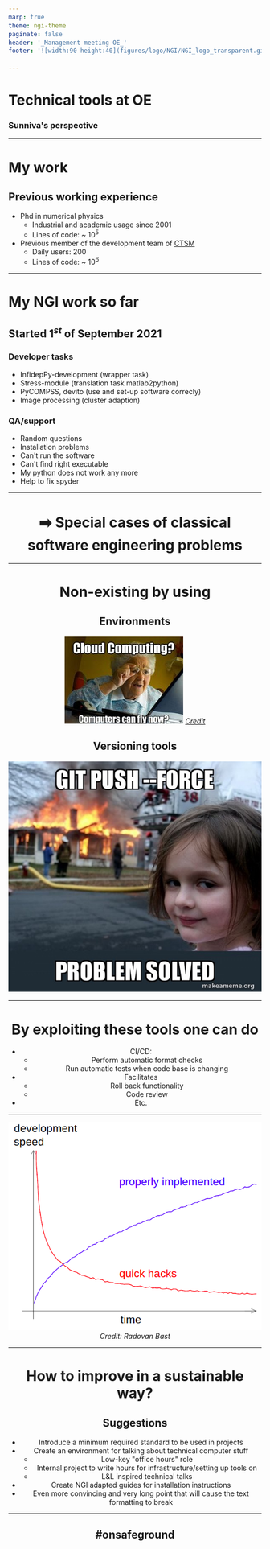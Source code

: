 ```yaml
---
marp: true
theme: ngi-theme
paginate: false
header: '_Management meeting OE_'
footer: '![width:90 height:40](figures/logo/NGI/NGI_logo_transparent.gif)'

---
```


<!-- _class: title --> 
# Technical tools at OE

### Sunniva's perspective

---

<!-- paginate: true -->



# My work 

## Previous working experience 
- Phd in numerical physics 
  - Industrial and academic usage since 2001 
  - Lines of code: ~ $10^5$ 
- Previous member of the development team of [CTSM](https://github.com/ESCOMP/CTSM)
  -  Daily users: 200
  -  Lines of code: ~ $10^6$ 


--- 


<!-- _class: split-text -->
# My NGI work so far 

## Started $1^{st}$ of September 2021

<div class=ldiv>

### Developer tasks 
- InfidepPy-development  (wrapper task)
- Stress-module (translation task matlab2python)
- PyCOMPSS, devito (use and set-up software correcly)
- Image processing (cluster adaption)
</div>
<div class=rdiv>

### QA/support 
- Random questions 
- Installation problems 
- Can't run the software 
- Can't find right executable 
- My python does not work any more 
- Help to fix spyder 
</div>

---

<div align="center">

#  
# :arrow_right: Special cases of classical software engineering problems

--- 



# Non-existing by using

<!-- _class: split-text-image -->

<div class=ldiv>

## Environments 

![w:300 h:250](figures/illustrations/cloud_computing.jpg) 
 *[Credit](https://www.pinterest.co.uk/pin/536209899356890025/)*
</div>

<div class=rdiv>

## Versioning tools 
![w:300 h:250](figures/illustrations/git.jpg) 

</div>


---

# By exploiting these tools one can do

 

- CI/CD:
  - Perform automatic format checks 
  - Run automatic tests when code base is changing 
- Facilitates 
  - Roll back functionality
  - Code review 
- Etc.





--- 

<div align="center">

![w:500 h:450](figures/illustrations/development_speed_quick_hacks.png) 
*Credit: Radovan Bast*



---



# How to improve in a sustainable way?

## Suggestions
- Introduce a minimum required standard to be used in projects
- Create an environment for talking about technical computer stuff 
  - Low-key "office hours" role 
  - Internal project to write hours for infrastructure/setting up tools on 
  - L&L inspired technical talks 
- Create NGI adapted guides for installation instructions 
- Even more convincing and very long point that will cause the text formatting to break


--- 
<!-- _class: title -->  


## \#onsafeground 





